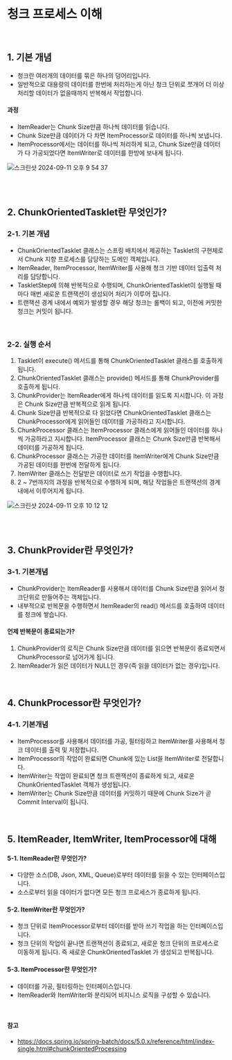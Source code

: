 # 청크 프로세스 이해

<br>

## 1. 기본 개념

- 청크란 여러개의 데이터를 묶은 하나의 덩어리입니다.
- 일반적으로 대용량의 데이터를 한번에 처리하는게 아닌 청크 단위로 쪼개어 더 이상 처리할 데이터가 없을때까지 반복해서 작업합니다.

#### 과정

- ItemReader는 Chunk Size만큼 하나씩 데이터를 읽습니다.
- Chunk Size만큼 데이터가 다 차면 ItemProcessor로 데이터를 하나씩 보냅니다.
- ItemProcessor에서는 데이터를 하나씩 처리하게 되고, Chunk Size만큼 데이터가 다 가공되었다면 ItemWriter로 데이터를 한방에 보내게 됩니다.

![스크린샷 2024-09-11 오후 9 54 37](https://github.com/user-attachments/assets/4f57379e-9b67-4a9e-a31e-74af36335347)

<br>
<br>

## 2. ChunkOrientedTasklet란 무엇인가?

### 2-1. 기본 개념

- ChunkOrientedTasklet 클래스는 스프링 배치에서 제공하는 Tasklet의 구현체로서 Chunk 지향 프로세스를 담당하는 도메인 객체입니다.
- ItemReader, ItemProcessor, ItemWriter를 사용해 청크 기반 데이터 입출력 처리를 담당합니다.
- TaskletStep에 의해 반복적으로 수행되며, ChunkOrientedTasklet이 실행될 때마다 매번 새로운 트랜잭션이 생성되어 처리가 이루어 집니다.
- 트랜잭션 경계 내에서 예외가 발생할 경우 해당 청크는 롤백이 되고, 이전에 커밋한 청크는 커밋이 됩니다.

<br>

### 2-2. 실행 순서

1. Tasklet이 execute() 메서드를 통해 ChunkOrientedTasklet 클래스를 호출하게 됩니다.
2. ChunkOrientedTasklet 클래스는 provide() 메서드를 통해 ChunkProvider를 호출하게 됩니다.
3. ChunkProvider는 ItemReader에게 하나씩 데이터를 읽도록 지시합니다. 이 과정은 Chunk Size만큼 반복적으로 읽게 됩니다.
4. Chunk Size만큼 반복적으로 다 읽었다면 ChunkOrientedTasklet 클래스는 ChunkProcessor에게 읽어들인 데이터를 가공하라고 지시합니다.
5. ChunkProcessor 클래스는 ItemProcessor 클래스에게 읽어들인 데이터를 하나씩 가공하라고 지시합니다. ItemProcessor 클래스는 Chunk Size만큼 반복해서 데이터를 가공하게 됩니다.
6. ChunkProcessor 클래스는 가공한 데이터를 ItemWriter에게 Chunk Size만큼 가공된 데이터를 한번에 전달하게 됩니다.
7. ItemWriter 클래스는 전달받은 데이터로 쓰기 작업을 수행합니다.
8. 2 ~ 7번까지의 과정을 반복적으로 수행하게 되며, 해당 작업들은 트랜잭션의 경계 내에서 이루어지게 됩니다.

![스크린샷 2024-09-11 오후 10 12 12](https://github.com/user-attachments/assets/5a42a2ca-700c-48ed-8927-be332243bd60)

<br>
<br>

## 3. ChunkProvider란 무엇인가?

### 3-1. 기본개념

- ChunkProvider는 ItemReader를 사용해서 데이터를 Chunk Size만큼 읽어서 청크단위로 만들어주는 객체입니다.
- 내부적으로 반복문을 수행하면서 ItemReader의 read() 메서드를 호출하여 데이터를 청크에 쌓습니다.

#### 언제 반복문이 종료되는가?

1. ChunkProvider의 로직은 Chunk Size만큼 데이터를 읽으면 반복문이 종료되면서 ChunkProcessor로 넘어가게 됩니다. 
2. ItemReader가 읽은 데이터가 NULL인 경우(즉 읽을 데이터가 없는 경우)입니다.

<br>

## 4. ChunkProcessor란 무엇인가?

### 4-1. 기본개념

- ItemProcessor를 사용해서 데이터를 가공, 필터링하고 ItemWriter를 사용해서 청크 데이터를 출력 및 저장합니다.
- ItemProcessor의 작업이 완료되면 Chunk<O>에 있는 List<Item>을 ItemWriter로 전달합니다.
- ItemWriter는 작업이 완료되면 청크 트랜잭션이 종료하게 되고, 새로운 ChunkOrientedTasklet 객체가 생성됩니다.
- ItemWriter는 Chunk Size만큼 데이터를 커밋하기 때문에 Chunk Size가 곧 Commit Interval이 됩니다.

<br>

## 5. ItemReader, ItemWriter, ItemProcessor에 대해

#### 5-1. ItemReader란 무엇인가?

- 다양한 소스(DB, Json, XML, Queue)로부터 데이터를 읽을 수 있는 인터페이스입니다.
- 소스로부터 읽을 데이터가 없다면 모든 청크 프로세스가 종료하게 됩니다.

#### 5-2. ItemWriter란 무엇인가?

- 청크 단위로 ItemProcessor로부터 데이터를 받아 쓰기 작업을 하는 인터페이스입니다.
- 청크 단위의 작업이 끝나면 트랜잭션이 종료되고, 새로운 청크 단위의 프로세스로 이동하게 됩니다. 즉 새로운 ChunkOrientedTasklet 가 생성되고 반복됩니다.

#### 5-3. ItemProcessor란 무엇인가?

- 데이터를 가공, 필터링하는 인터페이스입니다.
- ItemReader와 ItemWriter와 분리되어 비지니스 로직을 구성할 수 있습니다.


<br>

#### 참고

- https://docs.spring.io/spring-batch/docs/5.0.x/reference/html/index-single.html#chunkOrientedProcessing


